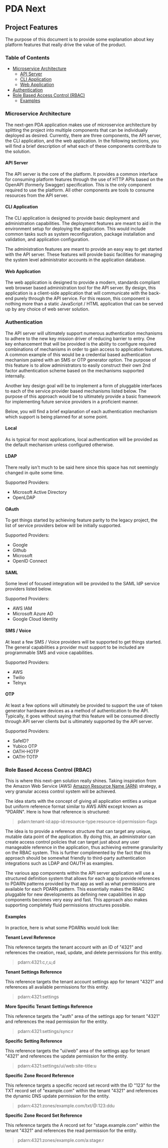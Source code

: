 # PDA Next

## Project Features

The purpose of this document is to provide some explanation about key platform features that really drive the value of
the product.

### Table of Contents

- [Microservice Architecture](#microservice-architecture)
  - [API Server](#api-server)
  - [CLI Application](#cli-application)
  - [Web Application](#web-application)
- [Authentication](#authentication)
- [Role Based Access Control (RBAC)](#role-based-access-control-rbac)
  - [Examples](#examples)

### Microservice Architecture

The next-gen PDA application makes use of microservice architecture by splitting the project into multiple components
that can be individually deployed as desired. Currently, there are three components, the API server, the CLI
application, and the web application. In the following sections, you will find a brief description of what each of
these components contribute to the solution.

#### API Server

The API server is the core of the platform. It provides a common interface for consuming platform features through the
use of HTTP APIs based on the OpenAPI (formerly Swagger) specification. This is the only component required to use the
platform. All other components are tools to consume resources from the API server.

#### CLI Application

The CLI application is designed to provide basic deployment and administration capabilities. The deployment features
are meant to aid in the environment setup for deploying the application. This would include common tasks such as system
reconfiguration, package installation and validation, and application configuration.

The administration features are meant to provide an easy way to get started with the API server. These features will
provide basic facilities for managing the system level administrator accounts in the application database.

#### Web Application

The web application is designed to provide a modern, standards compliant web browser based administration tool for the
API server. By design, this application is a client-side application that will communicate with the back-end purely
through the API service. For this reason, this component is nothing more than a static JavaScript / HTML
application that can be served up by any choice of web server solution.

### Authentication

The API server will ultimately support numerous authentication mechanisms to adhere to the new key mission driver of
reducing barrier to entry. One key enhancement that will be provided is the ability to configure required combinations
of mechanisms in order to gain access to application features. A common example of this would be a credential based
authentication mechanism paired with an SMS or OTP generator option. The purpose of this feature is to allow
administrators to easily construct their own 2nd factor authentication scheme based on the mechanisms supported
internally.

Another key design goal will be to implement a form of pluggable interfaces to each of the service provider based
mechanisms listed below. The purpose of this approach would be to ultimately provide a basic framework for
implementing future service providers in a proficient manner.

Below, you will find a brief explanation of each authentication mechanism which support is
being planned for at some point.

#### Local

As is typical for most applications, local authentication will be provided as the default mechanism unless configured
otherwise.

#### LDAP

There really isn't much to be said here since this space has not seemingly changed in quite some time.

Supported Providers:
- Microsoft Active Directory
- OpenLDAP

#### OAuth

To get things started by achieving feature parity to the legacy project, the list of service providers below will be
initially supported.

Supported Providers:
- Google
- Github
- Microsoft
- OpenID Connect

#### SAML

Some level of focused integration will be provided to the SAML IdP service providers listed below.

Supported Providers:
- AWS IAM
- Microsoft Azure AD
- Google Cloud Identity

#### SMS / Voice

At least a few SMS / Voice providers will be supported to get things started. The general capabilities a provider
must support to be included are programmable SMS and voice capabilities.

Supported Providers:
- AWS
- Twilio
- Telnyx

#### OTP

At least a few options will ultimately be provided to support the use of token generator hardware devices as a method
of authentication to the API. Typically, it goes without saying that this feature will be consumed directly through
API server clients but is ultimately supported by the API server.

Supported Providers:
- SafeID?
- Yubico OTP
- OATH-HOTP
- OATH-TOTP

### Role Based Access Control (RBAC)

This is where this next-gen solution really shines. Taking inspiration from the Amazon Web Service (AWS)
[Amazon Resource Name (ARN)](https://docs.aws.amazon.com/general/latest/gr/aws-arns-and-namespaces.html) strategy, a
very granular access control system will be achieved.

The idea starts with the concept of giving all application entities a unique but uniform reference format similar to
AWS ARN except known as "PDARN". Here is how that reference is structured:

> pdarn:tenant-id:app-id:resource-type:resource-id:permission-flags

The idea is to provide a reference structure that can target any unique, mutable data point of the application. By
doing this, an administrator can create access control policies that can target just about any user manageable
reference in the application, thus achieving extreme granularity on the RBAC system. This is further complimented by
the fact that this approach should be somewhat friendly to third-party authentication integrations such as LDAP and
OAUTH as examples.

The various app components within the API server application will use a structured definition system that allows for
each app to provide references to PDARN patterns provided by that app as well as what permissions are available for
each PDARN pattern. This essentially makes the RBAC pluggable for new developments as defining new capabilities in app
components becomes very easy and fast. This approach also makes supporting completely fluid permissions structures
possible.

#### Examples

In practice, here is what some PDARNs would look like:

**Tenant Level Reference**

This reference targets the tenant account with an ID of "4321" and references the creation, read, update, and delete
permissions for this entity.

> pdarn:4321:c,r,u,d

**Tenant Settings Reference**

This reference targets the tenant account settings app for tenant "4321" and references all available permissions for
this entity.

> pdarn:4321:settings

**More Specific Tenant Settings Reference**

This reference targets the "auth" area of the settings app for tenant "4321" and references the read permission for the
entity.

> pdarn:4321:settings/sync:r

**Specific Setting Reference**

This reference targets the "ui/web" area of the settings app for tenant "4321" and references the update permission for
the entity.

> pdarn:4321:settings/ui/web:site-title:u

**Specific Zone Record Reference**

This reference targets a specific record set record with the ID "123" for the TXT record set of "example.com" within the
tenant "4321" and references the dynamic DNS update permission for the entity.

> pdarn:4321:zones/example.com/txt/@:123:ddu

**Specific Zone Record Set Reference**

This reference targets the A record set for "stage.example.com" within the tenant "4321" and references the read
permission for the entity.

> pdarn:4321:zones/example.com/a:stage:r
